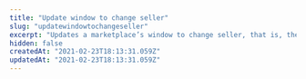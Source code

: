 ```yaml
---
title: "Update window to change seller"
slug: "updatewindowtochangeseller"
excerpt: "Updates a marketplace’s window to change seller, that is, the period when it is possible to choose another seller to fulfill a given order after the original seller has canceled it.\n\r\n\rIt is possible to check the current window using the request [Get window to change seller](https://developers.vtex.com/reference/configuration#getwindowtochangeseller)."
hidden: false
createdAt: "2021-02-23T18:13:31.059Z"
updatedAt: "2021-02-23T18:13:31.059Z"
---
```

